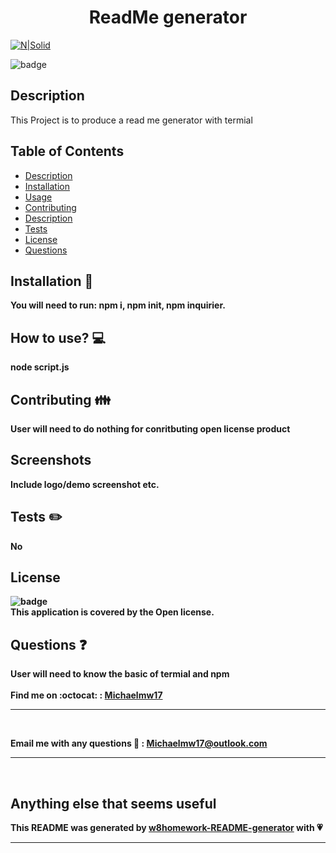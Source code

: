 
<h1 align="center">ReadMe generator</h1>


[![N|Solid](https://cldup.com/dTxpPi9lDf.thumb.png)](https://nodesource.com/products/nsolid)

![badge](https://img.shields.io/badge/license-Open-green)<br />

## Description
This Project is to produce a read me generator with termial

## Table of Contents

- [Description](#Description)
- [Installation](#installation)
- [Usage](#usage)
- [Contributing](#contributing)
- [Description](#description)
- [Tests](#tests)
- [License](#license)
- [Questions](#questions)

## <strong>Installation<strong /> :floppy_disk:
You will need to run: npm i, npm init, npm inquirier.

## How to use? :computer:
node script.js

## Contributing :family:
User will need to do nothing for conritbuting open license product

## Screenshots
Include logo/demo screenshot etc.

## Tests :pencil2:
No

## License
![badge](https://img.shields.io/badge/license-Open-green)
<br />
This application is covered by the <strong>Open<strong/> license. 

## Questions :question:
User will need to know the basic of termial and npm <br />
<br />
Find me on :octocat: : [Michaelmw17](https://github.com/Michaelmw17)
*****
<br />

Email me with any questions :email: : Michaelmw17@outlook.com
*****
<br />

## Anything else that seems useful


__This README was generated by [w8homework-README-generator](https://github.com/michaelmw17/w8homework) with :heartpulse:__
*****
